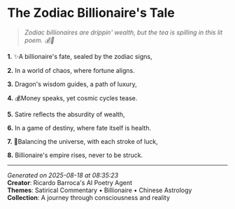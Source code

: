 # The Zodiac Billionaire's Tale

> *Zodiac billionaires are drippin' wealth, but the tea is spilling in this lit poem. 💰🌟*

**1.** ✨A billionaire's fate, sealed by the zodiac signs,


**2.** In a world of chaos, where fortune aligns.


**3.** Dragon's wisdom guides, a path of luxury,


**4.** 💰Money speaks, yet cosmic cycles tease.


**5.** Satire reflects the absurdity of wealth,


**6.** In a game of destiny, where fate itself is health.


**7.** 🌌Balancing the universe, with each stroke of luck,


**8.** Billionaire's empire rises, never to be struck.



---

*Generated on 2025-08-18 at 08:35:23*  
**Creator**: Ricardo Barroca's AI Poetry Agent  
**Themes**: Satirical Commentary • Billionaire • Chinese Astrology  
**Collection**: A journey through consciousness and reality
